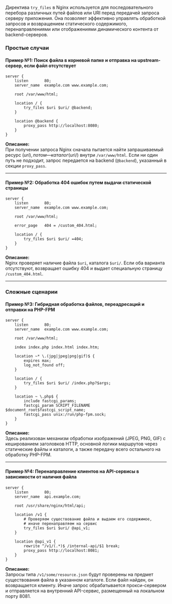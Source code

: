 Директива `try_files` в Nginx используется для последовательного перебора различных путей файлов или URI перед передачей запроса серверу приложения. 
Она позволяет эффективно управлять обработкой запросов и возвращением статического содержимого, перенаправлениями или отображениями динамического контента от backend-серверов.

### Простые случаи

#### **Пример №1**: Поиск файла в корневой папке и отправка на upstream-сервер, если файл отсутствует
```nginx
server {
    listen       80;
    server_name  example.com www.example.com;
    
    root /var/www/html;

    location / {
        try_files $uri $uri/ @backend;
    }

    location @backend {
        proxy_pass http://localhost:8080;
    }
}
```
**Описание:**  
При получении запроса Nginx сначала пытается найти запрашиваемый ресурс ($uri), потом — каталог ($uri/) внутри `/var/www/html`. Если ни один путь не подходит, запрос передается на backend (`@backend`), указанный в секции `proxy_pass`.

---

#### **Пример №2**: Обработка 404 ошибок путем выдачи статической страницы
```nginx
server {
    listen       80;
    server_name  example.com www.example.com;
    
    root /var/www/html;

    error_page   404 = /custom_404.html;

    location / {
        try_files $uri $uri/ =404;
    }
}
```
**Описание:**  
Nginx проверяет наличие файла `$uri`, каталога `$uri/`. Если оба варианта отсутствуют, возвращает ошибку 404 и выдает специальную страницу `/custom_404.html`.

---

### Сложные сценарии

#### **Пример №3**: Гибридная обработка файлов, переадресаций и отправки на PHP-FPM
```nginx
server {
    listen       80;
    server_name  example.com www.example.com;
    
    root /var/www/html;

    index index.php index.html index.htm;

    location ~* \.(jpg|jpeg|png|gif)$ {
        expires max;
        log_not_found off;
    }

    location / {
        try_files $uri $uri/ /index.php?$args;
    }

    location ~ \.php$ {
        include fastcgi_params;
        fastcgi_param SCRIPT_FILENAME $document_root$fastcgi_script_name;
        fastcgi_pass unix:/run/php-fpm.sock;
    }
}
```
**Описание:**  
Здесь реализован механизм обработки изображений (JPEG, PNG, GIF) с кешированием заголовков HTTP, основной логики маршрутов через статические файлы и каталоги, а также передачу всего остального на обработку PHP-FPM.

---

#### **Пример №4**: Перенаправление клиентов на API-сервисы в зависимости от наличия файла
```nginx
server {
    listen       80;
    server_name  api.example.com;

    root /usr/share/nginx/html/api;

    location /v1 {
        # Проверяем существование файла и выдаем его содержимое,
        # иначе перенаправляем на сервис
        try_files $uri $uri/ @api_v1;
    }

    location @api_v1 {
        rewrite ^/v1/(.*)$ /internal-api/$1 break;
        proxy_pass http://localhost:8081;
    }
}
```
**Описание:**  
Запросы типа `/v1/some/resource.json` будут проверены на предмет существования файла в указанном каталоге. 
Если файл найден, он возвращается клиенту. Иначе запрос обрабатывается прокси-сервером и отправляется на внутренний API-сервис, размещенный на локальном порту 8081.



